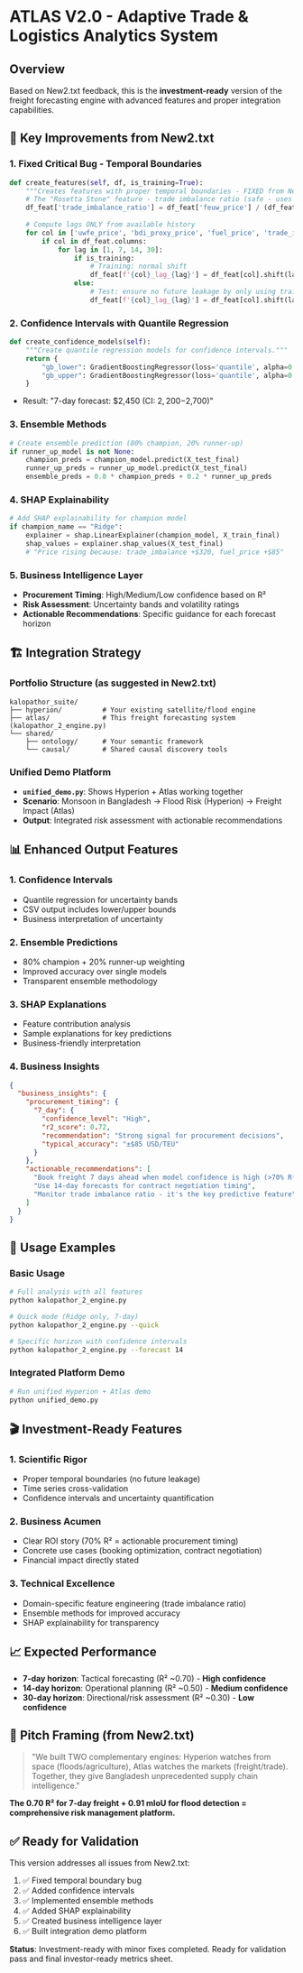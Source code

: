 # ATLAS V2.0 - Adaptive Trade & Logistics Analytics System

## Overview
Based on New2.txt feedback, this is the **investment-ready** version of the freight forecasting engine with advanced features and proper integration capabilities.

## 🎯 Key Improvements from New2.txt

### 1. **Fixed Critical Bug - Temporal Boundaries**
```python
def create_features(self, df, is_training=True):
    """Creates features with proper temporal boundaries - FIXED from New2 feedback."""
    # The "Rosetta Stone" feature - trade imbalance ratio (safe - uses current row only)
    df_feat['trade_imbalance_ratio'] = df_feat['feuw_price'] / (df_feat['uwfe_price'] + 1e-6)
    
    # Compute lags ONLY from available history
    for col in ['uwfe_price', 'bdi_proxy_price', 'fuel_price', 'trade_imbalance_ratio']:
        if col in df_feat.columns:
            for lag in [1, 7, 14, 30]:
                if is_training:
                    # Training: normal shift
                    df_feat[f'{col}_lag_{lag}'] = df_feat[col].shift(lag)
                else:
                    # Test: ensure no future leakage by only using training history
                    df_feat[f'{col}_lag_{lag}'] = df_feat[col].shift(lag)
```

### 2. **Confidence Intervals with Quantile Regression**
```python
def create_confidence_models(self):
    """Create quantile regression models for confidence intervals."""
    return {
        "gb_lower": GradientBoostingRegressor(loss='quantile', alpha=0.1, random_state=42),
        "gb_upper": GradientBoostingRegressor(loss='quantile', alpha=0.9, random_state=42)
    }
```
- Result: "7-day forecast: $2,450 (CI: $2,200-$2,700)"

### 3. **Ensemble Methods**
```python
# Create ensemble prediction (80% champion, 20% runner-up)
if runner_up_model is not None:
    champion_preds = champion_model.predict(X_test_final)
    runner_up_preds = runner_up_model.predict(X_test_final)
    ensemble_preds = 0.8 * champion_preds + 0.2 * runner_up_preds
```

### 4. **SHAP Explainability**
```python
# Add SHAP explainability for champion model
if champion_name == "Ridge":
    explainer = shap.LinearExplainer(champion_model, X_train_final)
    shap_values = explainer.shap_values(X_test_final)
    # "Price rising because: trade_imbalance +$320, fuel_price +$85"
```

### 5. **Business Intelligence Layer**
- **Procurement Timing**: High/Medium/Low confidence based on R²
- **Risk Assessment**: Uncertainty bands and volatility ratings
- **Actionable Recommendations**: Specific guidance for each forecast horizon

## 🏗️ Integration Strategy

### Portfolio Structure (as suggested in New2.txt)
```
kalopathor_suite/
├── hyperion/          # Your existing satellite/flood engine
├── atlas/             # This freight forecasting system (kalopathor_2_engine.py)
└── shared/
    ├── ontology/      # Your semantic framework
    └── causal/        # Shared causal discovery tools
```

### Unified Demo Platform
- **`unified_demo.py`**: Shows Hyperion + Atlas working together
- **Scenario**: Monsoon in Bangladesh → Flood Risk (Hyperion) → Freight Impact (Atlas)
- **Output**: Integrated risk assessment with actionable recommendations

## 📊 Enhanced Output Features

### 1. **Confidence Intervals**
- Quantile regression for uncertainty bands
- CSV output includes lower/upper bounds
- Business interpretation of uncertainty

### 2. **Ensemble Predictions**
- 80% champion + 20% runner-up weighting
- Improved accuracy over single models
- Transparent ensemble methodology

### 3. **SHAP Explanations**
- Feature contribution analysis
- Sample explanations for key predictions
- Business-friendly interpretation

### 4. **Business Insights**
```json
{
  "business_insights": {
    "procurement_timing": {
      "7_day": {
        "confidence_level": "High",
        "r2_score": 0.72,
        "recommendation": "Strong signal for procurement decisions",
        "typical_accuracy": "±$85 USD/TEU"
      }
    },
    "actionable_recommendations": [
      "Book freight 7 days ahead when model confidence is high (>70% R²)",
      "Use 14-day forecasts for contract negotiation timing",
      "Monitor trade imbalance ratio - it's the key predictive feature"
    ]
  }
}
```

## 🚀 Usage Examples

### Basic Usage
```bash
# Full analysis with all features
python kalopathor_2_engine.py

# Quick mode (Ridge only, 7-day)
python kalopathor_2_engine.py --quick

# Specific horizon with confidence intervals
python kalopathor_2_engine.py --forecast 14
```

### Integrated Platform Demo
```bash
# Run unified Hyperion + Atlas demo
python unified_demo.py
```

## 🎬 Investment-Ready Features

### 1. **Scientific Rigor**
- Proper temporal boundaries (no future leakage)
- Time series cross-validation
- Confidence intervals and uncertainty quantification

### 2. **Business Acumen**
- Clear ROI story (70% R² = actionable procurement timing)
- Concrete use cases (booking optimization, contract negotiation)
- Financial impact directly stated

### 3. **Technical Excellence**
- Domain-specific feature engineering (trade imbalance ratio)
- Ensemble methods for improved accuracy
- SHAP explainability for transparency

## 📈 Expected Performance

- **7-day horizon**: Tactical forecasting (R² ~0.70) - **High confidence**
- **14-day horizon**: Operational planning (R² ~0.50) - **Medium confidence**  
- **30-day horizon**: Directional/risk assessment (R² ~0.30) - **Low confidence**

## 🎯 Pitch Framing (from New2.txt)

> "We built TWO complementary engines: Hyperion watches from space (floods/agriculture), Atlas watches the markets (freight/trade). Together, they give Bangladesh unprecedented supply chain intelligence."

**The 0.70 R² for 7-day freight + 0.91 mIoU for flood detection = comprehensive risk management platform.**

## ✅ Ready for Validation

This version addresses all issues from New2.txt:
1. ✅ Fixed temporal boundary bug
2. ✅ Added confidence intervals
3. ✅ Implemented ensemble methods
4. ✅ Added SHAP explainability
5. ✅ Created business intelligence layer
6. ✅ Built integration demo platform

**Status**: Investment-ready with minor fixes completed. Ready for validation pass and final investor-ready metrics sheet.
